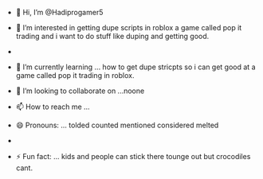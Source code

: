 - 👋 Hi, I’m @Hadiprogamer5
- 👀 I’m interested in getting dupe scripts in roblox a game called pop it trading and i want to do stuff like duping and getting good.

-
- 🌱 I’m currently learning ... how to get dupe stricpts so i can get good at a game called pop it trading in roblox.
  
- 💞️ I’m looking to collaborate on ...noone
  
- 📫 How to reach me ...
- 😄 Pronouns: ... tolded counted mentioned considered melted
- 
- ⚡ Fun fact: ... kids and people can stick there tounge out but crocodiles cant.

<!---
Hadiprogamer5/Hadiprogamer5 is a ✨ special ✨ repository because its `README.md` (this file) appears on your GitHub profile.
You can click the Preview link to take a look at your changes.
--->
